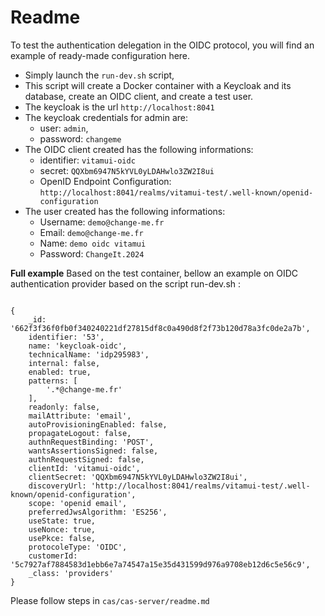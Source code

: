 # Readme  
To test the authentication delegation in the OIDC protocol, you will find an example of ready-made configuration here.
- Simply launch the `run-dev.sh` script, 
- This script will create a Docker container with a Keycloak and its database, create an OIDC client, and create a test user.
- The keycloak is the url `http://localhost:8041`  
- The keycloak credentials for admin are: 
  - user: `admin`, 
  - password: `changeme`
- The OIDC client created has the following informations:
  - identifier: `vitamui-oidc`
  - secret: `QQXbm6947N5kYVL0yLDAHwlo3ZW2I8ui`
  - OpenID Endpoint Configuration: `http://localhost:8041/realms/vitamui-test/.well-known/openid-configuration`
- The user created has the following informations:
  - Username: `demo@change-me.fr`
  - Email: `demo@change-me.fr`
  - Name: `demo oidc vitamui`
  - Password: `ChangeIt.2024` 

**Full example**
Based on the test container, bellow an example on OIDC authentication provider based on the script run-dev.sh :

```mongodb-json

{
    _id: '662f3f36f0fb0f340240221df27815df8c0a490d8f2f73b120d78a3fc0de2a7b',
    identifier: '53',
    name: 'keycloak-oidc',
    technicalName: 'idp295983',
    internal: false,
    enabled: true,
    patterns: [
        '.*@change-me.fr'
    ],
    readonly: false,
    mailAttribute: 'email',
    autoProvisioningEnabled: false,
    propagateLogout: false,
    authnRequestBinding: 'POST',
    wantsAssertionsSigned: false,
    authnRequestSigned: false,
    clientId: 'vitamui-oidc',
    clientSecret: 'QQXbm6947N5kYVL0yLDAHwlo3ZW2I8ui',
    discoveryUrl: 'http://localhost:8041/realms/vitamui-test/.well-known/openid-configuration',
    scope: 'openid email',
    preferredJwsAlgorithm: 'ES256',
    useState: true,
    useNonce: true,
    usePkce: false,
    protocoleType: 'OIDC',
    customerId: '5c7927af7884583d1ebb6e7a74547a15e35d431599d976a9708eb12d6c5e56c9',
    _class: 'providers'
}

```

Please follow steps in ```cas/cas-server/readme.md```
